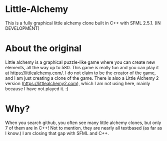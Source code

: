 # Little-Alchemy
This is a fully graphical little alchemy clone built in C++ with SFML 2.5.1. (IN DEVELOPMENT)
# About the original
Little alchemy is a graphical puzzle-like game where you can create new elements, all the way up to 580. This game is really fun and you can
play it at https://littlealchemy.com/. I do not claim to be the creator of the game, and I am just creating a clone of the game.
There is also a Little Alchemy 2 version (https://littlealchemy2.com), which I am not using here, mainly because I have not played it. :)

# Why?
When you search github, you often see many little alchemy clones, but only 7 of them are in C++! Not to mention, they are nearly all textbased (as far as I know.) I am closing that gap with
SFML and C++.
